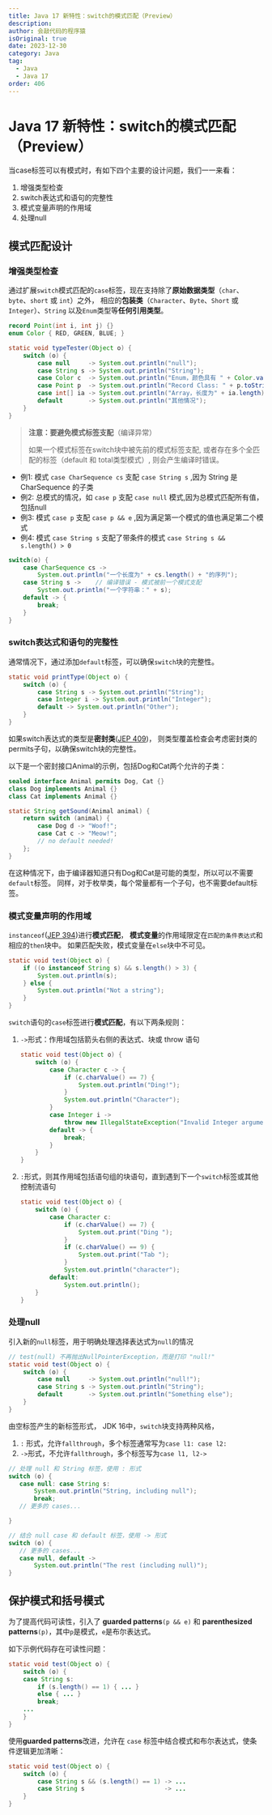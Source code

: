 ```yaml
---
title: Java 17 新特性：switch的模式匹配（Preview）
description:
author: 会敲代码的程序猿
isOriginal: true
date: 2023-12-30
category: Java
tag:
  - Java
  - Java 17
order: 406
---
```


# Java 17 新特性：switch的模式匹配（Preview）

当case标签可以有模式时，有如下四个主要的设计问题，我们一一来看：

1. 增强类型检查
2. switch表达式和语句的完整性
3. 模式变量声明的作用域
4. 处理null

## 模式匹配设计

### 增强类型检查

通过扩展`switch`模式匹配的`case`标签，现在支持除了**原始数据类型**（`char`、`byte`、`short` 或 `int`）之外，
相应的**包装类**（`Character`、`Byte`、`Short` 或 `Integer`）、`String` 以及`Enum`类型等**任何引用类型**。

```java
record Point(int i, int j) {}
enum Color { RED, GREEN, BLUE; }

static void typeTester(Object o) {
    switch (o) {
        case null     -> System.out.println("null");
        case String s -> System.out.println("String");
        case Color c  -> System.out.println("Enum，颜色具有 " + Color.values().length + " 个值");
        case Point p  -> System.out.println("Record Class: " + p.toString());
        case int[] ia -> System.out.println("Array，长度为" + ia.length);
        default       -> System.out.println("其他情况");
    }
}
```

> **注意：要避免模式标签支配**（编译异常）
>
> 如果一个模式标签在switch块中被先前的模式标签支配, 或者存在多个全匹配的标签（default 和 total类型模式）, 则会产生编译时错误。

* 例1: 模式 `case CharSequence cs` 支配 `case String s` ,因为 String 是 CharSequence 的子类
* 例2: 总模式的情况，如 `case p` 支配 `case null` 模式,因为总模式匹配所有值，包括null
* 例3: 模式 `case p` 支配 `case p && e` ,因为满足第一个模式的值也满足第二个模式
* 例4: 模式 `case String s` 支配了带条件的模式 `case String s && s.length() > 0`

```java
switch(o) {
    case CharSequence cs ->
        System.out.println("一个长度为" + cs.length() + "的序列");
    case String s ->    // 编译错误 - 模式被前一个模式支配
        System.out.println("一个字符串：" + s);
    default -> {
        break;
    }
}
```

### switch表达式和语句的完整性

通常情况下，通过添加`default`标签，可以确保`switch`块的完整性。

```java
static void printType(Object o) {
    switch (o) {
        case String s -> System.out.println("String");
        case Integer i -> System.out.println("Integer");
        default -> System.out.println("Other");
    }
}
```

如果switch表达式的类型是**密封类**([JEP 409](https://openjdk.org/jeps/409))，
则类型覆盖检查会考虑密封类的permits子句，以确保switch块的完整性。

以下是一个密封接口Animal的示例，包括Dog和Cat两个允许的子类：

```java
sealed interface Animal permits Dog, Cat {}
class Dog implements Animal {}
class Cat implements Animal {}

static String getSound(Animal animal) {
    return switch (animal) {
        case Dog d -> "Woof!";
        case Cat c -> "Meow!";
        // no default needed!
    };
}
```

在这种情况下，由于编译器知道只有Dog和Cat是可能的类型，所以可以不需要`default`标签。
同样，对于枚举类，每个常量都有一个子句，也不需要default标签。

### 模式变量声明的作用域

`instanceof`([JEP 394](https://openjdk.org/jeps/394))进行**模式匹配**，
**模式变量**的作用域限定在`匹配的条件表达式`和相应的`then`块中。 如果匹配失败，模式变量在`else`块中不可见。

```java
static void test(Object o) {
    if ((o instanceof String s) && s.length() > 3) {
        System.out.println(s);
    } else {
        System.out.println("Not a string");
    }
}
```

`switch`语句的`case`标签进行**模式匹配**，有以下两条规则：

1. `->`形式：作用域包括箭头右侧的表达式、块或 throw 语句
   ```java
   static void test(Object o) {
       switch (o) {
           case Character c -> {
               if (c.charValue() == 7) {
                   System.out.println("Ding!");
               }
               System.out.println("Character");
           }
           case Integer i ->
               throw new IllegalStateException("Invalid Integer argument of value " + i.intValue());
           default -> {
               break;
           }
       }
   }
   ```

2. `:`形式，则其作用域包括语句组的块语句，直到遇到下一个`switch`标签或其他控制流语句

   ```java
   static void test(Object o) {
       switch (o) {
           case Character c:
               if (c.charValue() == 7) {
                   System.out.print("Ding ");
               }
               if (c.charValue() == 9) {
                   System.out.print("Tab ");
               }
               System.out.println("character");
           default:
               System.out.println();
       }
   }
   ```

### 处理null

引入新的`null`标签，用于明确处理选择表达式为`null`的情况

```java
// test(null) 不再抛出NullPointerException，而是打印 "null!"
static void test(Object o) {
    switch (o) {
        case null     -> System.out.println("null!");
        case String s -> System.out.println("String");
        default       -> System.out.println("Something else");
    }
}
```

由空标签产生的新标签形式， JDK 16中，`switch`块支持两种风格，
1. `:` 形式，允许`fallthrough`，多个标签通常写为`case l1: case l2:`
2. `->`形式，不允许`fallthrough`，多个标签写为`case l1, l2->`

```java
// 处理 null 和 String 标签，使用 : 形式
switch (o) {
   case null: case String s:
       System.out.println("String, including null");
       break;
   // 更多的 cases...

}

// 结合 null case 和 default 标签，使用 -> 形式
switch (o) {
   // 更多的 cases...
   case null, default ->
       System.out.println("The rest (including null)");
}
```

## 保护模式和括号模式

为了提高代码可读性，引入了 **guarded patterns**`(p && e)` 和 **parenthesized patterns**`(p)`，其中`p`是模式，`e`是布尔表达式。

如下示例代码存在可读性问题：

```java
static void test(Object o) {
    switch (o) {
    case String s:
        if (s.length() == 1) { ... }
        else { ... }
        break;
    ...
    }
}
```

使用**guarded patterns**改进，允许在 `case` 标签中结合模式和布尔表达式，使条件逻辑更加清晰：

```java
static void test(Object o) {
    switch (o) {
        case String s && (s.length() == 1) -> ...
        case String s                      -> ...
    }
}
```



